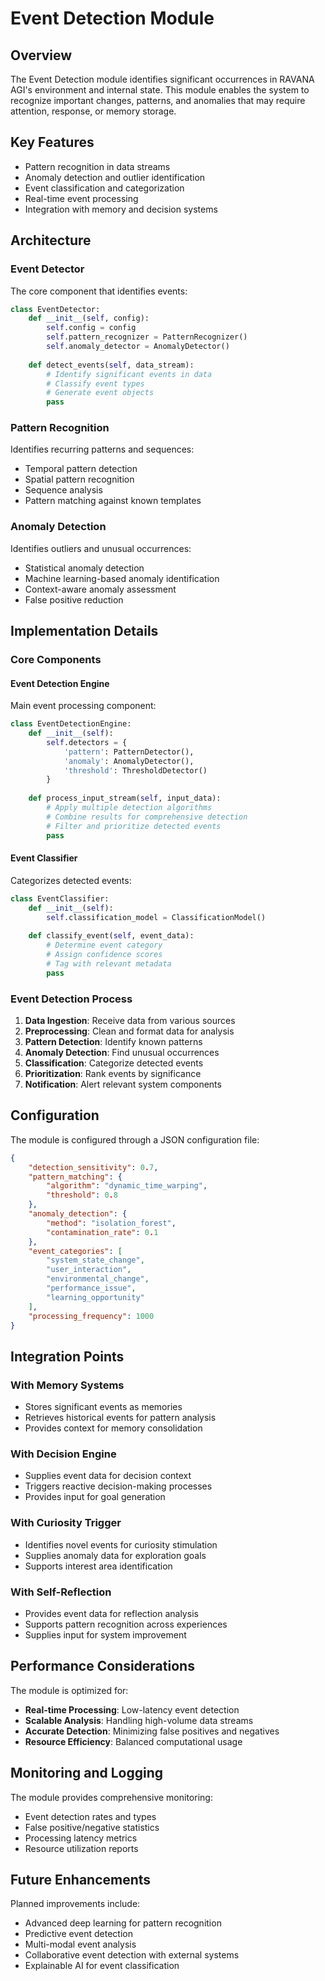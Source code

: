 # Event Detection Module

## Overview

The Event Detection module identifies significant occurrences in RAVANA AGI's environment and internal state. This module enables the system to recognize important changes, patterns, and anomalies that may require attention, response, or memory storage.

## Key Features

- Pattern recognition in data streams
- Anomaly detection and outlier identification
- Event classification and categorization
- Real-time event processing
- Integration with memory and decision systems

## Architecture

### Event Detector

The core component that identifies events:

```python
class EventDetector:
    def __init__(self, config):
        self.config = config
        self.pattern_recognizer = PatternRecognizer()
        self.anomaly_detector = AnomalyDetector()
    
    def detect_events(self, data_stream):
        # Identify significant events in data
        # Classify event types
        # Generate event objects
        pass
```

### Pattern Recognition

Identifies recurring patterns and sequences:

- Temporal pattern detection
- Spatial pattern recognition
- Sequence analysis
- Pattern matching against known templates

### Anomaly Detection

Identifies outliers and unusual occurrences:

- Statistical anomaly detection
- Machine learning-based anomaly identification
- Context-aware anomaly assessment
- False positive reduction

## Implementation Details

### Core Components

#### Event Detection Engine

Main event processing component:

```python
class EventDetectionEngine:
    def __init__(self):
        self.detectors = {
            'pattern': PatternDetector(),
            'anomaly': AnomalyDetector(),
            'threshold': ThresholdDetector()
        }
    
    def process_input_stream(self, input_data):
        # Apply multiple detection algorithms
        # Combine results for comprehensive detection
        # Filter and prioritize detected events
        pass
```

#### Event Classifier

Categorizes detected events:

```python
class EventClassifier:
    def __init__(self):
        self.classification_model = ClassificationModel()
    
    def classify_event(self, event_data):
        # Determine event category
        # Assign confidence scores
        # Tag with relevant metadata
        pass
```

### Event Detection Process

1. **Data Ingestion**: Receive data from various sources
2. **Preprocessing**: Clean and format data for analysis
3. **Pattern Detection**: Identify known patterns
4. **Anomaly Detection**: Find unusual occurrences
5. **Classification**: Categorize detected events
6. **Prioritization**: Rank events by significance
7. **Notification**: Alert relevant system components

## Configuration

The module is configured through a JSON configuration file:

```json
{
    "detection_sensitivity": 0.7,
    "pattern_matching": {
        "algorithm": "dynamic_time_warping",
        "threshold": 0.8
    },
    "anomaly_detection": {
        "method": "isolation_forest",
        "contamination_rate": 0.1
    },
    "event_categories": [
        "system_state_change",
        "user_interaction",
        "environmental_change",
        "performance_issue",
        "learning_opportunity"
    ],
    "processing_frequency": 1000
}
```

## Integration Points

### With Memory Systems

- Stores significant events as memories
- Retrieves historical events for pattern analysis
- Provides context for memory consolidation

### With Decision Engine

- Supplies event data for decision context
- Triggers reactive decision-making processes
- Provides input for goal generation

### With Curiosity Trigger

- Identifies novel events for curiosity stimulation
- Supplies anomaly data for exploration goals
- Supports interest area identification

### With Self-Reflection

- Provides event data for reflection analysis
- Supports pattern recognition across experiences
- Supplies input for system improvement

## Performance Considerations

The module is optimized for:

- **Real-time Processing**: Low-latency event detection
- **Scalable Analysis**: Handling high-volume data streams
- **Accurate Detection**: Minimizing false positives and negatives
- **Resource Efficiency**: Balanced computational usage

## Monitoring and Logging

The module provides comprehensive monitoring:

- Event detection rates and types
- False positive/negative statistics
- Processing latency metrics
- Resource utilization reports

## Future Enhancements

Planned improvements include:

- Advanced deep learning for pattern recognition
- Predictive event detection
- Multi-modal event analysis
- Collaborative event detection with external systems
- Explainable AI for event classification